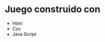 <h1>
  Juego construido con
</h1>
<ul>
  <li>Html</li>
  <li>Css</li>
  <li>Java Script  </li>
</ul>
  
